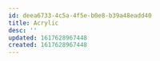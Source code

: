 ```yaml
---
id: deea6733-4c5a-4f5e-b0e8-b39a48eadd40
title: Acrylic
desc: ''
updated: 1617628967448
created: 1617628967448
---
```


